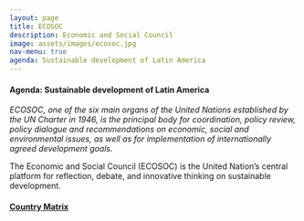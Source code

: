 ```yaml
---
layout: page
title: ECOSOC
description: Economic and Social Council
image: assets/images/ecosoc.jpg
nav-menu: true
agenda: Sustainable development of Latin America
---
```


#### Agenda: Sustainable development of Latin America

*ECOSOC, one of the six main organs of the United Nations established by the UN Charter in 1946,
is the principal body for coordination, policy review, policy dialogue and recommendations on
economic, social and environmental issues, as well as for implementation of internationally
agreed development goals.*

The Economic and Social Council (ECOSOC) is the United Nation’s
central platform for reflection, debate, and innovative thinking on sustainable development.

#### [Country Matrix](https://drive.google.com/file/d/0B6Qs-nyOS6j4Qm9naFRRZWpTX0E2ZWNDNUV2N1JGT0ducGhn/view?usp=sharing)
